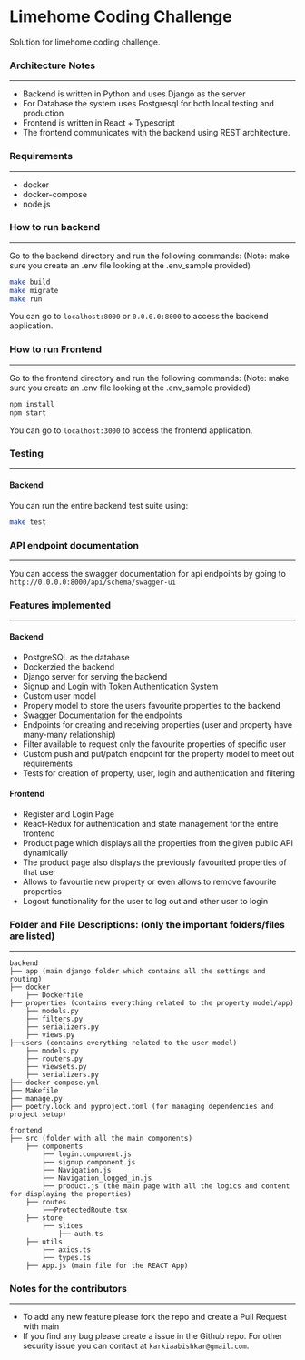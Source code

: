 # Limehome Coding Challenge

Solution for limehome coding challenge.

### Architecture Notes
------------------
* Backend is written in Python and uses Django as the server
* For Database the system uses Postgresql for both local testing and production
* Frontend is written in React + Typescript
* The frontend communicates with the backend using REST architecture.

### Requirements
--------------------------

* docker
* docker-compose
* node.js


### How to run backend
--------------------------
Go to the backend directory and run the following commands:
(Note: make sure you create an .env file looking at the .env_sample provided)

```bash
make build
make migrate
make run
```

You can go to `localhost:8000` or `0.0.0.0:8000` to access the backend application.

### How to run Frontend
--------------------------
Go to the frontend directory and run the following commands:
(Note: make sure you create an .env file looking at the .env_sample provided)

```bash
npm install
npm start
```

You can go to `localhost:3000` to access the frontend application.

### Testing
--------------------------
#### Backend
You can run the entire backend test suite using:

```bash
make test
```

### API endpoint documentation
--------------------------

You can access the swagger documentation for api endpoints by going to ```http://0.0.0.0:8000/api/schema/swagger-ui```

### Features implemented
--------------------------
#### Backend

* PostgreSQL as the database
* Dockerzied the backend 
* Django server for serving the backend
* Signup and Login with Token Authentication System
* Custom user model
* Propery model to store the users favourite properties to the backend
* Swagger Documentation for the endpoints
* Endpoints for creating and receiving properties (user and property have many-many relationship)
* Filter available to request only the favourite properties of specific user
* Custom push and put/patch endpoint for the property model to meet out requirements
* Tests for creation of property, user, login and authentication and filtering

#### Frontend

* Register and Login Page
* React-Redux for authentication and state management for the entire frontend
* Product page which displays all the properties from the given public API dynamically
* The product page also displays the previously favourited properties of that user
* Allows to favourtie new property or even allows to remove favourite properties
* Logout functionality for the user to log out and other user to login

### Folder and File Descriptions: (only the important folders/files are listed)
--------------------------
    backend
    ├── app (main django folder which contains all the settings and routing)
    ├── docker
        ├── Dockerfile
    ├── properties (contains everything related to the property model/app)
        ├── models.py
        ├── filters.py
        ├── serializers.py
        ├── views.py
    ├──users (contains everything related to the user model)
        ├── models.py
        ├── routers.py
        ├── viewsets.py
        ├── serializers.py
    ├── docker-compose.yml
    ├── Makefile
    ├── manage.py
    ├── poetry.lock and pyproject.toml (for managing dependencies and project setup)

    frontend
    ├── src (folder with all the main components)
        ├── components
            ├── login.component.js
            ├── signup.component.js
            ├── Navigation.js
            ├── Navigation_logged_in.js
            ├── product.js (the main page with all the logics and content for displaying the properties)
        ├── routes
            ├──ProtectedRoute.tsx
        ├── store
            ├── slices
                ├── auth.ts
        ├── utils
            ├── axios.ts
            ├── types.ts
        ├── App.js (main file for the REACT App)

### Notes for the contributors
------------------------------
* To add any new feature please fork the repo and create a Pull Request with main
* If you find any bug please create a issue in the Github repo. For other security issue you can contact at `karkiaabishkar@gmail.com`.